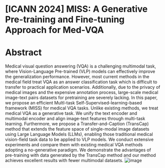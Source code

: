 # [ICANN 2024] MISS: A Generative Pre-training and Fine-tuning Approach for Med-VQA
# Abstract
Medical visual question answering (VQA) is a challenging multimodal task, where Vision-Language Pre-trained (VLP) models can effectively improve the generalization performance. However, most current methods in the medical field treat VQA as an answer classification task which is difficult to transfer to practical application scenarios. Additionally, due to the privacy of medical images and the expensive annotation process, large-scale medical image-text pairs datasets for pretraining are severely lacking. In this paper, we propose an efficient MultI-task Self-Supervised-learning-based framework (MISS) for medical VQA tasks. Unlike existing methods, we treat medical VQA as a generative task. We unify the text encoder and multimodal encoder and align image-text features through multi-task learning. Furthermore, we propose a Transfer-and-Caption (TransCap) method that extends the feature space of single-modal image datasets using Large Language Models (LLMs), enabling those traditional medical vision-field task data to be applied to VLP models. We conduct extensive experiments and compare them with existing medical VQA methods adopting a no-generative paradigm. We demonstrate the advantages of pre-training with data generated by the TransCap method and our method achieves excellent results with fewer multimodal datasets.
![image](https://github.com/TIMMY-CHAN/MISS/assets/125014501/8d396e43-a55e-4f57-ba04-06a7720a0b61)
